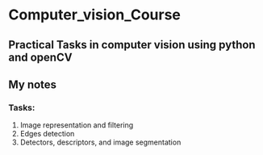 # Computer_vision_Course

## Practical Tasks in computer vision using python and openCV
## My notes

### Tasks:
1. Image representation and filtering 
2. Edges detection
3. Detectors, descriptors, and image segmentation
